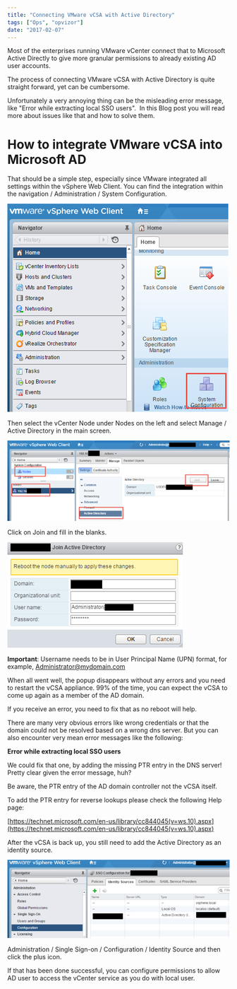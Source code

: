 ```yaml
---
title: "Connecting VMware vCSA with Active Directory"
tags: ["Ops", "opvizor"]
date: "2017-02-07"
---
```


Most of the enterprises running VMware vCenter connect that to Microsoft Active Directly to give more granular permissions to already existing AD user accounts.

The process of connecting VMware vCSA with Active Directory is quite straight forward, yet can be cumbersome.

Unfortunately a very annoying thing can be the misleading error message, like "Error while extracting local SSO users".  In this Blog post you will read more about issues like that and how to solve them.

# How to integrate VMware vCSA into Microsoft AD

That should be a simple step, especially since VMware integrated all settings within the vSphere Web Client. You can find the integration within the navigation / Administration / System Configuration.

![VMware vCSA with Active Directory](/images/blog/advcsa.png)

Then select the vCenter Node under Nodes on the left and select Manage / Active Directory in the main screen.

![Join VCSA AD](/images/blog/advcsajoin.png)

Click on Join and fill in the blanks.

![AD join VCSA](/images/blog/advcsajoin2.png)

**Important**: Username needs to be in User Principal Name (UPN) format, for example, Administrator@mydomain.com

When all went well, the popup disappears without any errors and you need to restart the vCSA appliance. 99% of the time, you can expect the vCSA to come up again as a member of the AD domain.

If you receive an error, you need to fix that as no reboot will help.

There are many very obvious errors like wrong credentials or that the domain could not be resolved based on a wrong dns server. But you can also encounter very mean error messages like the following: 

**Error while extracting local SSO users**

We could fix that one, by adding the missing PTR entry in the DNS server! Pretty clear given the error message, huh?

Be aware, the PTR entry of the AD domain controller not the vCSA itself.

To add the PTR entry for reverse lookups please check the following Help page: 

[https://technet.microsoft.com/en-us/library/cc844045(v=ws.10).aspx](https://technet.microsoft.com/en-us/library/cc844045(v=ws.10).aspx)

After the vCSA is back up, you still need to add the Active Directory as an identity source.

![VCSA Identity source](/images/blog/identity.png)

Administration / Single Sign-on / Configuration / Identity Source and then click the plus icon.

If that has been done successful, you can configure permissions to allow AD user to access the vCenter service as you do with local user.
